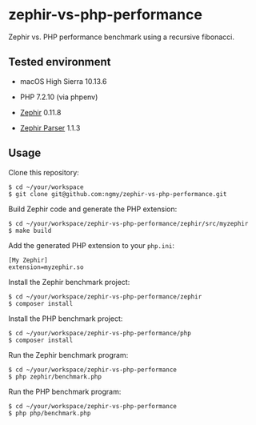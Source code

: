 # zephir-vs-php-performance

Zephir vs. PHP performance benchmark using a recursive fibonacci.

## Tested environment

- macOS High Sierra 10.13.6

- PHP 7.2.10 (via phpenv)

- [Zephir](https://github.com/phalcon/zephir) 0.11.8

- [Zephir Parser](https://github.com/phalcon/php-zephir-parser) 1.1.3

## Usage

Clone this repository:

```
$ cd ~/your/workspace
$ git clone git@github.com:ngmy/zephir-vs-php-performance.git
```

Build Zephir code and generate the PHP extension:

```
$ cd ~/your/workspace/zephir-vs-php-performance/zephir/src/myzephir
$ make build
```

Add the generated PHP extension to your `php.ini`:

```
[My Zephir]
extension=myzephir.so
```

Install the Zephir benchmark project:

```
$ cd ~/your/workspace/zephir-vs-php-performance/zephir
$ composer install
```

Install the PHP benchmark project:

```
$ cd ~/your/workspace/zephir-vs-php-performance/php
$ composer install
```

Run the Zephir benchmark program:

```
$ cd ~/your/workspace/zephir-vs-php-performance
$ php zephir/benchmark.php
```

Run the PHP benchmark program:

```
$ cd ~/your/workspace/zephir-vs-php-performance
$ php php/benchmark.php
```
